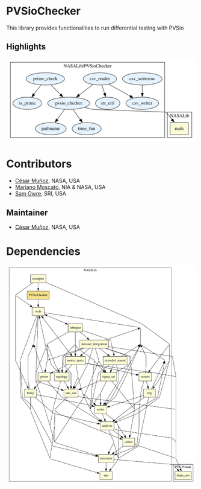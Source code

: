 # PVSioChecker

This library provides functionalities to run differential testing with PVSio

## Highlights


![dependency graph](./PVSioChecker-zoomed.svg "Dependency Graph")

# Contributors
* [César Muñoz](http://shemesh.larc.nasa.gov/people/cam), NASA, USA
* [Mariano Moscato](https://www.nianet.org/directory/research-staff/mariano-moscato/), NIA & NASA, USA
* [Sam Owre](http://www.csl.sri.com/users/owre), SRI, USA

## Maintainer
* [César Muñoz](http://shemesh.larc.nasa.gov/people/cam), NASA, USA

# Dependencies
![dependency graph](./PVSioChecker.svg "Dependency Graph")
